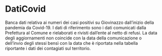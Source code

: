 # DatiCovid
Banca dati relativa ai numeri dei casi positivi su Giovinazzo dall’inizio della pandemia da Covid-19. I dati di riferimento sono i dati comunicati dalla Prefettura al Comune e rielaborati e rivisti dall’ente al netto di refusi. La data degli aggiornamenti non coincide con la data della comunicazione o dell’invio degli stessi bensì con la data che è riportata nella tabella riportante i dati dei contagiati sul territorio.
